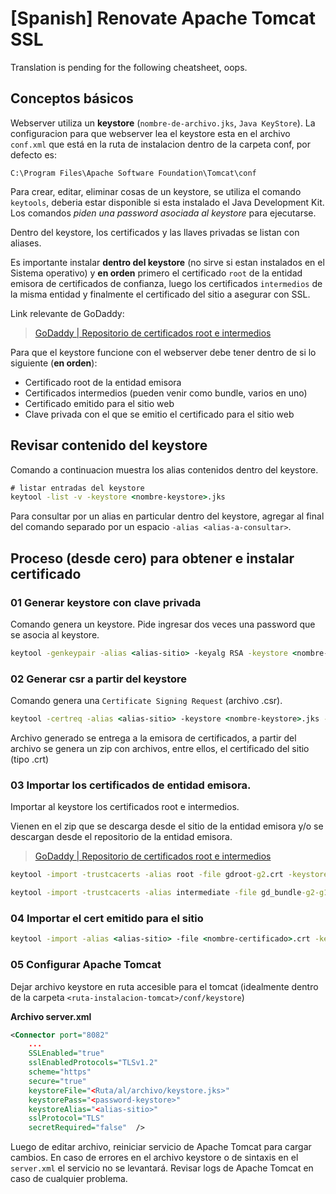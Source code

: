 # [Spanish] Renovate Apache Tomcat SSL

Translation is pending for the following cheatsheet, oops.

## Conceptos básicos

Webserver utiliza un **keystore** (`nombre-de-archivo.jks`, `Java KeyStore`). La configuracion para que webserver lea el keystore esta en el archivo `conf.xml` que está en la ruta de instalacion dentro de la carpeta conf, por defecto es:

```
C:\Program Files\Apache Software Foundation\Tomcat\conf
```

Para crear, editar, eliminar cosas de un keystore, se utiliza el comando `keytools`, deberia estar disponible si esta instalado el Java Development Kit. Los comandos *piden una password asociada al keystore* para ejecutarse.

Dentro del keystore, los certificados y las llaves privadas se listan con aliases.

Es importante instalar **dentro del keystore** (no sirve si estan instalados en el Sistema operativo) y **en orden** primero el certificado `root` de la entidad emisora de certificados de confianza, luego los certificados `intermedios` de la misma entidad y finalmente el certificado del sitio a asegurar con SSL. 

Link relevante de GoDaddy:

> [GoDaddy | Repositorio de certificados root e intermedios](https://certs.godaddy.com/repository)

Para que el keystore funcione con el webserver debe tener dentro de si lo siguiente (**en orden**):

- Certificado root de la entidad emisora
- Certificados intermedios (pueden venir como bundle, varios en uno)
- Certificado emitido para el sitio web
- Clave privada con el que se emitio el certificado para el sitio web

## Revisar contenido del keystore

Comando a continuacion muestra los alias contenidos dentro del keystore.

```cmd
# listar entradas del keystore
keytool -list -v -keystore <nombre-keystore>.jks 
```

Para consultar por un alias en particular dentro del keystore, agregar al final del comando separado por un espacio `-alias <alias-a-consultar>`.

## Proceso (desde cero) para obtener e instalar certificado

### 01 Generar keystore con clave privada

Comando genera un keystore. Pide ingresar dos veces una password que se asocia al keystore.

```cmd
keytool -genkeypair -alias <alias-sitio> -keyalg RSA -keystore <nombre-keystore>.jks -keysize 2048
```

### 02 Generar csr a partir del keystore
Comando genera una `Certificate Signing Request` (archivo .csr).

```cmd
keytool -certreq -alias <alias-sitio> -keystore <nombre-keystore>.jks -file <archivo>.csr
```

Archivo generado se entrega a la emisora de certificados, a partir del archivo se genera un zip con archivos, entre ellos, el certificado del sitio  (tipo .crt)


### 03 Importar los certificados de entidad emisora.

Importar al keystore los certificados root e intermedios.

Vienen en el zip que se descarga desde el sitio de la entidad emisora y/o se descargan desde el repositorio de la entidad emisora.

> [GoDaddy | Repositorio de certificados root e intermedios](https://certs.godaddy.com/repository)

```cmd
keytool -import -trustcacerts -alias root -file gdroot-g2.crt -keystore <nombre-keystore>.jks

keytool -import -trustcacerts -alias intermediate -file gd_bundle-g2-g1.crt -keystore <nombre-keystore>.jks
```

### 04 Importar el cert emitido para el sitio

```cmd
keytool -import -alias <alias-sitio> -file <nombre-certificado>.crt -keystore <nombre-keystore>.jks
```

### 05 Configurar Apache Tomcat

Dejar archivo keystore en ruta accesible para el tomcat (idealmente dentro de la carpeta `<ruta-instalacion-tomcat>/conf/keystore`)

**Archivo server.xml**

```xml
<Connector port="8082" 
    ...
    SSLEnabled="true"
    sslEnabledProtocols="TLSv1.2"
    scheme="https" 
    secure="true" 
    keystoreFile="<Ruta/al/archivo/keystore.jks>"
    keystorePass="<password-keystore>" 
    keystoreAlias="<alias-sitio>"
    sslProtocol="TLS"
    secretRequired="false"  />

```

Luego de editar archivo, reiniciar servicio de Apache Tomcat para cargar cambios. En caso de errores en el archivo keystore o de sintaxis en el `server.xml` el servicio no se levantará. Revisar logs de Apache Tomcat en caso de cualquier problema.
